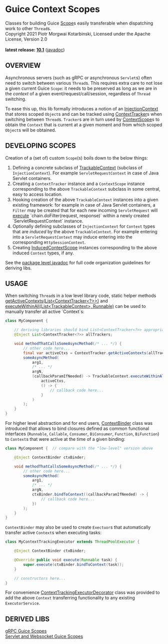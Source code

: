 # Guice Context Scopes

Classes for building Guice [Scope](https://google.github.io/guice/api-docs/6.0.0/javadoc/com/google/inject/Scope.html)s easily transferable when dispatching work to other `Thread`s.<br/>
Copyright 2021 Piotr Morgwai Kotarbinski, Licensed under the Apache License, Version 2.0<br/>
<br/>
**latest release: [10.1](https://search.maven.org/artifact/pl.morgwai.base/guice-context-scopes/10.1/jar)**
([javadoc](https://javadoc.io/doc/pl.morgwai.base/guice-context-scopes/10.1))


## OVERVIEW

Asynchronous servers (such as gRPC or asynchronous `Servlet`s) often need to switch between various `Thread`s. This requires extra care to not lose a given current Guice `Scope`: it needs to be preserved as long as we are in the  _context_  of a given event/request/call/session, regardless of `Thread` switching.

To ease this up, this lib formally introduces a notion of an [InjectionContext](https://javadoc.io/doc/pl.morgwai.base/guice-context-scopes/latest/pl/morgwai/base/guice/scopes/InjectionContext.html) that stores scoped `Object`s and can be tracked using [ContextTracker](https://javadoc.io/doc/pl.morgwai.base/guice-context-scopes/latest/pl/morgwai/base/guice/scopes/ContextTracker.html)s when switching between `Thread`s. `Tracker`s are in turn used by [ContextScope](https://javadoc.io/doc/pl.morgwai.base/guice-context-scopes/latest/pl/morgwai/base/guice/scopes/ContextScope.html)s to obtain the `Context` that is current at a given moment and from which scoped `Object`s will be obtained.


## DEVELOPING SCOPES

Creation of a (set of) custom `Scope`(s) boils down to the below things:
1. Defining a concrete subclass of [TrackableContext](https://javadoc.io/doc/pl.morgwai.base/guice-context-scopes/latest/pl/morgwai/base/guice/scopes/TrackableContext.html) (subclass of `InjectionContext`). For example `ServletRequestContext` in case of Java Servlet containers.
1. Creating a `ContextTracker` instance and a `ContextScope` instance corresponding to the above `TrackableContext` subclass in some central, easy to access location.
1. Hooking creation of the above `TrackableContext` instances into a given existing framework: for example in case of Java Servlet containers, a `Filter` may be created that for each new incoming `ServletRequest` will [execute](https://javadoc.io/doc/pl.morgwai.base/guice-context-scopes/latest/pl/morgwai/base/guice/scopes/TrackableContext.html#executeWithinSelf(java.util.concurrent.Callable)) `chain.doFilter(request, response)` within a newly created `ServletRequestContext` instance.
1. Optionally defining subclasses of `InjectionContext` for `Context` types that are _induced_ by the above `TrackableContext`. For example entering into a `ServletRequestContext` may induce entering into the corresponding `HttpSessionContext`.
1. Creating [InducedContextScope](https://javadoc.io/doc/pl.morgwai.base/guice-context-scopes/latest/pl/morgwai/base/guice/scopes/InducedContextScope.html) instances corresponding to the above induced `Context` types, if any.

See the [package level javadoc](https://javadoc.io/doc/pl.morgwai.base/guice-context-scopes/latest/pl/morgwai/base/guice/scopes/package-summary.html) for full code organization guidelines for deriving libs.


## USAGE

When switching `Thread`s in a low level library code, static helper methods [getActiveContexts(List&lt;ContextTracker&lt;?&gt;&gt;)](https://javadoc.io/doc/pl.morgwai.base/guice-context-scopes/latest/pl/morgwai/base/guice/scopes/ContextTracker.html#getActiveContexts(java.util.List)) and [executeWithinAll(List&lt;TrackableContext&gt;, Runnable)](https://javadoc.io/doc/pl.morgwai.base/guice-context-scopes/latest/pl/morgwai/base/guice/scopes/TrackableContext.html#executeWithinAll(java.util.List,java.lang.Runnable)) can be used to manually transfer all active `Context`s:
```java
class MyComponent {

    // deriving libraries should bind List<ContextTracker<?>> appropriately
    @Inject List<ContextTracker<?>> allTrackers;

    void methodThatCallsSomeAsyncMethod(/* ... */) {
        // other code here...
        final var activeCtxs = ContextTracker.getActiveContexts(allTrackers);
        someAsyncMethod(
            arg1,
            /* ... */
            argN,
            (callbackParamIfNeeded) -> TrackableContext.executeWithinAll(
                activeCtxs,
                () -> {
                    // callback code here...
                }
            )
        );
    }
}
```

For higher level abstraction and for end users, [ContextBinder](https://javadoc.io/doc/pl.morgwai.base/guice-context-scopes/latest/pl/morgwai/base/guice/scopes/ContextBinder.html) class was introduced that allows to bind closures defined as common functional interfaces (`Runnable`, `Callable`, `Consumer`, `BiConsumer`, `Function`, `BiFunction`) to `Context`s that were active at the time of a given binding:
```java
class MyComponent {  // compare with the "low-level" version above

    @Inject ContextBinder ctxBinder;

    void methodThatCallsSomeAsyncMethod(/* ... */) {
        // other code here...
        someAsyncMethod(
            arg1,
            /* ... */
            argN,
            ctxBinder.bindToContext((callbackParamIfNeeded) -> {
                // callback code here...
            })
        );
    }
}
```

`ContextBinder` may also be used to create `Exectuor`s that automatically transfer active `Context`s when executing tasks:
```java
class MyContextTrackingExecutor extends ThreadPoolExecutor {

    @Inject ContextBinder ctxBinder;

    @Override public void execute(Runnable task) {
        super.execute(ctxBinder.bindToContext(task));
    }

    // constructors here...
}
```
For convenience [ContextTrackingExecutorDecorator](https://javadoc.io/doc/pl.morgwai.base/guice-context-scopes/latest/pl/morgwai/base/guice/scopes/ContextTrackingExecutorDecorator.html) class was provided to add the above `Context` transferring functionality to any existing `ExecutorService`.


## DERIVED LIBS

[gRPC Guice Scopes](https://github.com/morgwai/grpc-scopes)<br/>
[Servlet and Websocket Guice Scopes](https://github.com/morgwai/servlet-scopes)
